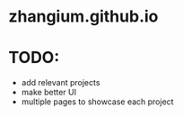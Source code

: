 # zhangium.github.io
# TODO: 
- add relevant projects 
- make better UI
- multiple pages to showcase each project
